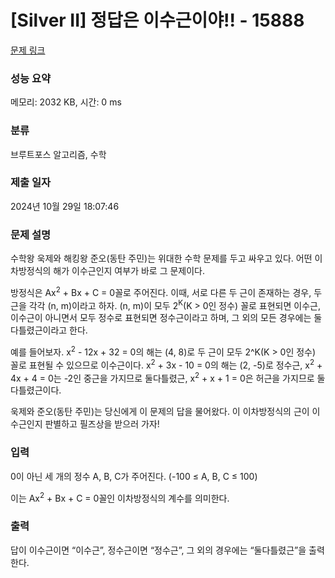 # [Silver II] 정답은 이수근이야!! - 15888 

[문제 링크](https://www.acmicpc.net/problem/15888) 

### 성능 요약

메모리: 2032 KB, 시간: 0 ms

### 분류

브루트포스 알고리즘, 수학

### 제출 일자

2024년 10월 29일 18:07:46

### 문제 설명

<p>수학왕 욱제와 해킹왕 준오(동탄 주민)는 위대한 수학 문제를 두고 싸우고 있다. 어떤 이차방정식의 해가 이수근인지 여부가 바로 그 문제이다.</p>

<p>방정식은 Ax<sup>2</sup> + Bx + C = 0꼴로 주어진다. 이때, 서로 다른 두 근이 존재하는 경우, 두 근을 각각 (n, m)이라고 하자. (n, m)이 모두 2<sup>K</sup>(K > 0인 정수) 꼴로 표현되면 이수근, 이수근이 아니면서 모두 정수로 표현되면 정수근이라고 하며, 그 외의 모든 경우에는 둘다틀렸근이라고 한다.</p>

<p>예를 들어보자. x<sup>2</sup> - 12x + 32 = 0의 해는 (4, 8)로 두 근이 모두 2^K(K > 0인 정수) 꼴로 표현될 수 있으므로 이수근이다. x<sup>2</sup> + 3x - 10 = 0의 해는 (2, -5)로 정수근, x<sup>2</sup> + 4x + 4 = 0는 -2인 중근을 가지므로 둘다틀렸근, x<sup>2</sup> + x + 1 = 0은 허근을 가지므로 둘다틀렸근이다.</p>

<p>욱제와 준오(동탄 주민)는 당신에게 이 문제의 답을 물어왔다. 이 이차방정식의 근이 이수근인지 판별하고 필즈상을 받으러 가자!</p>

### 입력 

 <p>0이 아닌 세 개의 정수 A, B, C가 주어진다. (-100 ≤ A, B, C ≤ 100)</p>

<p>이는 Ax<sup>2</sup> + Bx + C = 0꼴인 이차방정식의 계수를 의미한다.</p>

### 출력 

 <p>답이 이수근이면 “이수근”, 정수근이면 “정수근”, 그 외의 경우에는 “둘다틀렸근”을 출력한다.</p>

